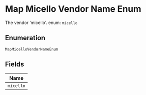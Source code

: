 
# Map Micello Vendor Name Enum

The vendor ‘micello’. enum: `micello`

## Enumeration

`MapMicelloVendorNameEnum`

## Fields

| Name |
|  --- |
| `micello` |


